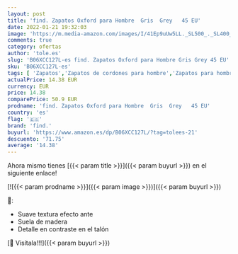 ```yaml
---
layout: post
title: 'find. Zapatos Oxford para Hombre  Gris  Grey   45 EU'
date: 2022-01-21 19:32:03
image: 'https://m.media-amazon.com/images/I/41Ep9uUw5LL._SL500_._SL400_.jpg'
comments: true
category: ofertas
author: 'tole.es'
slug: 'B06XCC127L-es find. Zapatos Oxford para Hombre Gris Grey 45 EU'
sku: 'B06XCC127L-es'
tags: [ 'Zapatos','Zapatos de cordones para hombre','Zapatos para hombre','Zapatos y complementos','find.','zapatos', ]
actualPrice: 14.38 EUR
currency: EUR
price: 14.38
comparePrice: 50.9 EUR
prodname: 'find. Zapatos Oxford para Hombre  Gris  Grey   45 EU'
country: 'es'
flag: '🇪🇸'
brand: 'find.'
buyurl: 'https://www.amazon.es/dp/B06XCC127L/?tag=tolees-21'
descuento: '71.75'
average: '14.38'
---
```


Ahora mismo tienes [{{< param title >}}]({{< param buyurl >}}) en el siguiente enlace!

[![{{< param prodname >}}]({{< param image >}})]({{< param buyurl >}})

🔎:

- Suave textura efecto ante
- Suela de madera
- Detalle en contraste en el talón

[🛒 Visítala!!!]({{< param buyurl >}})
